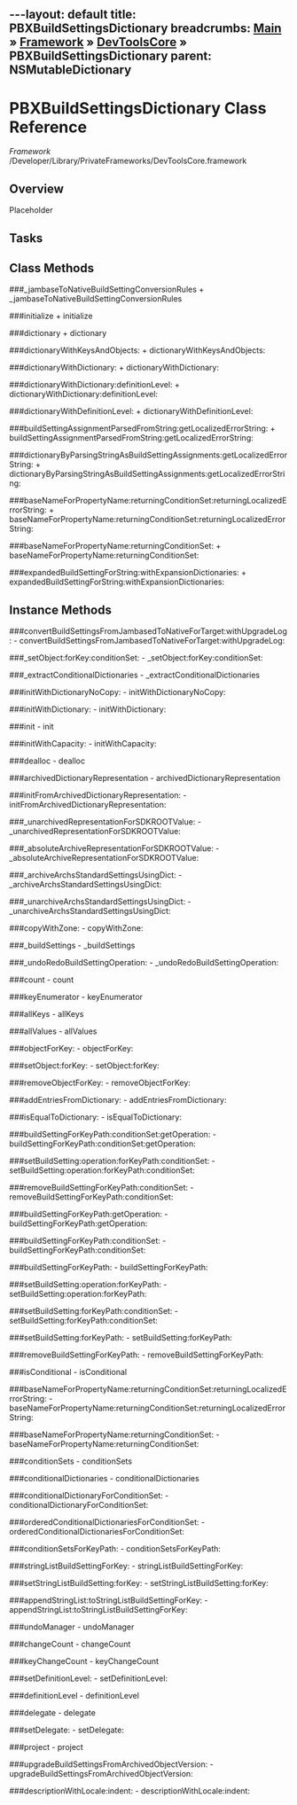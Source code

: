 ---layout: default
title: PBXBuildSettingsDictionary
breadcrumbs: <a href="/index.html">Main</a> &raquo; <a href="/Frameworks.html">Framework</a> &raquo; <a href="/Frameworks/DevToolsCore.html">DevToolsCore</a> &raquo; PBXBuildSettingsDictionary
parent: NSMutableDictionary 
---
# PBXBuildSettingsDictionary Class Reference

*Framework* /Developer/Library/PrivateFrameworks/DevToolsCore.framework

## Overview

Placeholder

## Tasks

## Class Methods

<a name="+_jambaseToNativeBuildSettingConversionRules"></a>
###_jambaseToNativeBuildSettingConversionRules
    + _jambaseToNativeBuildSettingConversionRules

<a name="+initialize"></a>
###initialize
    + initialize

<a name="+dictionary"></a>
###dictionary
    + dictionary

<a name="+dictionaryWithKeysAndObjects:"></a>
###dictionaryWithKeysAndObjects:
    + dictionaryWithKeysAndObjects:

<a name="+dictionaryWithDictionary:"></a>
###dictionaryWithDictionary:
    + dictionaryWithDictionary:

<a name="+dictionaryWithDictionary:definitionLevel:"></a>
###dictionaryWithDictionary:definitionLevel:
    + dictionaryWithDictionary:definitionLevel:

<a name="+dictionaryWithDefinitionLevel:"></a>
###dictionaryWithDefinitionLevel:
    + dictionaryWithDefinitionLevel:

<a name="+buildSettingAssignmentParsedFromString:getLocalizedErrorString:"></a>
###buildSettingAssignmentParsedFromString:getLocalizedErrorString:
    + buildSettingAssignmentParsedFromString:getLocalizedErrorString:

<a name="+dictionaryByParsingStringAsBuildSettingAssignments:getLocalizedErrorString:"></a>
###dictionaryByParsingStringAsBuildSettingAssignments:getLocalizedErrorString:
    + dictionaryByParsingStringAsBuildSettingAssignments:getLocalizedErrorString:

<a name="+baseNameForPropertyName:returningConditionSet:returningLocalizedErrorString:"></a>
###baseNameForPropertyName:returningConditionSet:returningLocalizedErrorString:
    + baseNameForPropertyName:returningConditionSet:returningLocalizedErrorString:

<a name="+baseNameForPropertyName:returningConditionSet:"></a>
###baseNameForPropertyName:returningConditionSet:
    + baseNameForPropertyName:returningConditionSet:

<a name="+expandedBuildSettingForString:withExpansionDictionaries:"></a>
###expandedBuildSettingForString:withExpansionDictionaries:
    + expandedBuildSettingForString:withExpansionDictionaries:

## Instance Methods

<a name="-convertBuildSettingsFromJambasedToNativeForTarget:withUpgradeLog:"></a>
###convertBuildSettingsFromJambasedToNativeForTarget:withUpgradeLog:
    - convertBuildSettingsFromJambasedToNativeForTarget:withUpgradeLog:

<a name="-_setObject:forKey:conditionSet:"></a>
###_setObject:forKey:conditionSet:
    - _setObject:forKey:conditionSet:

<a name="-_extractConditionalDictionaries"></a>
###_extractConditionalDictionaries
    - _extractConditionalDictionaries

<a name="-initWithDictionaryNoCopy:"></a>
###initWithDictionaryNoCopy:
    - initWithDictionaryNoCopy:

<a name="-initWithDictionary:"></a>
###initWithDictionary:
    - initWithDictionary:

<a name="-init"></a>
###init
    - init

<a name="-initWithCapacity:"></a>
###initWithCapacity:
    - initWithCapacity:

<a name="-dealloc"></a>
###dealloc
    - dealloc

<a name="-archivedDictionaryRepresentation"></a>
###archivedDictionaryRepresentation
    - archivedDictionaryRepresentation

<a name="-initFromArchivedDictionaryRepresentation:"></a>
###initFromArchivedDictionaryRepresentation:
    - initFromArchivedDictionaryRepresentation:

<a name="-_unarchivedRepresentationForSDKROOTValue:"></a>
###_unarchivedRepresentationForSDKROOTValue:
    - _unarchivedRepresentationForSDKROOTValue:

<a name="-_absoluteArchiveRepresentationForSDKROOTValue:"></a>
###_absoluteArchiveRepresentationForSDKROOTValue:
    - _absoluteArchiveRepresentationForSDKROOTValue:

<a name="-_archiveArchsStandardSettingsUsingDict:"></a>
###_archiveArchsStandardSettingsUsingDict:
    - _archiveArchsStandardSettingsUsingDict:

<a name="-_unarchiveArchsStandardSettingsUsingDict:"></a>
###_unarchiveArchsStandardSettingsUsingDict:
    - _unarchiveArchsStandardSettingsUsingDict:

<a name="-copyWithZone:"></a>
###copyWithZone:
    - copyWithZone:

<a name="-_buildSettings"></a>
###_buildSettings
    - _buildSettings

<a name="-_undoRedoBuildSettingOperation:"></a>
###_undoRedoBuildSettingOperation:
    - _undoRedoBuildSettingOperation:

<a name="-count"></a>
###count
    - count

<a name="-keyEnumerator"></a>
###keyEnumerator
    - keyEnumerator

<a name="-allKeys"></a>
###allKeys
    - allKeys

<a name="-allValues"></a>
###allValues
    - allValues

<a name="-objectForKey:"></a>
###objectForKey:
    - objectForKey:

<a name="-setObject:forKey:"></a>
###setObject:forKey:
    - setObject:forKey:

<a name="-removeObjectForKey:"></a>
###removeObjectForKey:
    - removeObjectForKey:

<a name="-addEntriesFromDictionary:"></a>
###addEntriesFromDictionary:
    - addEntriesFromDictionary:

<a name="-isEqualToDictionary:"></a>
###isEqualToDictionary:
    - isEqualToDictionary:

<a name="-buildSettingForKeyPath:conditionSet:getOperation:"></a>
###buildSettingForKeyPath:conditionSet:getOperation:
    - buildSettingForKeyPath:conditionSet:getOperation:

<a name="-setBuildSetting:operation:forKeyPath:conditionSet:"></a>
###setBuildSetting:operation:forKeyPath:conditionSet:
    - setBuildSetting:operation:forKeyPath:conditionSet:

<a name="-removeBuildSettingForKeyPath:conditionSet:"></a>
###removeBuildSettingForKeyPath:conditionSet:
    - removeBuildSettingForKeyPath:conditionSet:

<a name="-buildSettingForKeyPath:getOperation:"></a>
###buildSettingForKeyPath:getOperation:
    - buildSettingForKeyPath:getOperation:

<a name="-buildSettingForKeyPath:conditionSet:"></a>
###buildSettingForKeyPath:conditionSet:
    - buildSettingForKeyPath:conditionSet:

<a name="-buildSettingForKeyPath:"></a>
###buildSettingForKeyPath:
    - buildSettingForKeyPath:

<a name="-setBuildSetting:operation:forKeyPath:"></a>
###setBuildSetting:operation:forKeyPath:
    - setBuildSetting:operation:forKeyPath:

<a name="-setBuildSetting:forKeyPath:conditionSet:"></a>
###setBuildSetting:forKeyPath:conditionSet:
    - setBuildSetting:forKeyPath:conditionSet:

<a name="-setBuildSetting:forKeyPath:"></a>
###setBuildSetting:forKeyPath:
    - setBuildSetting:forKeyPath:

<a name="-removeBuildSettingForKeyPath:"></a>
###removeBuildSettingForKeyPath:
    - removeBuildSettingForKeyPath:

<a name="-isConditional"></a>
###isConditional
    - isConditional

<a name="-baseNameForPropertyName:returningConditionSet:returningLocalizedErrorString:"></a>
###baseNameForPropertyName:returningConditionSet:returningLocalizedErrorString:
    - baseNameForPropertyName:returningConditionSet:returningLocalizedErrorString:

<a name="-baseNameForPropertyName:returningConditionSet:"></a>
###baseNameForPropertyName:returningConditionSet:
    - baseNameForPropertyName:returningConditionSet:

<a name="-conditionSets"></a>
###conditionSets
    - conditionSets

<a name="-conditionalDictionaries"></a>
###conditionalDictionaries
    - conditionalDictionaries

<a name="-conditionalDictionaryForConditionSet:"></a>
###conditionalDictionaryForConditionSet:
    - conditionalDictionaryForConditionSet:

<a name="-orderedConditionalDictionariesForConditionSet:"></a>
###orderedConditionalDictionariesForConditionSet:
    - orderedConditionalDictionariesForConditionSet:

<a name="-conditionSetsForKeyPath:"></a>
###conditionSetsForKeyPath:
    - conditionSetsForKeyPath:

<a name="-stringListBuildSettingForKey:"></a>
###stringListBuildSettingForKey:
    - stringListBuildSettingForKey:

<a name="-setStringListBuildSetting:forKey:"></a>
###setStringListBuildSetting:forKey:
    - setStringListBuildSetting:forKey:

<a name="-appendStringList:toStringListBuildSettingForKey:"></a>
###appendStringList:toStringListBuildSettingForKey:
    - appendStringList:toStringListBuildSettingForKey:

<a name="-undoManager"></a>
###undoManager
    - undoManager

<a name="-changeCount"></a>
###changeCount
    - changeCount

<a name="-keyChangeCount"></a>
###keyChangeCount
    - keyChangeCount

<a name="-setDefinitionLevel:"></a>
###setDefinitionLevel:
    - setDefinitionLevel:

<a name="-definitionLevel"></a>
###definitionLevel
    - definitionLevel

<a name="-delegate"></a>
###delegate
    - delegate

<a name="-setDelegate:"></a>
###setDelegate:
    - setDelegate:

<a name="-project"></a>
###project
    - project

<a name="-upgradeBuildSettingsFromArchivedObjectVersion:"></a>
###upgradeBuildSettingsFromArchivedObjectVersion:
    - upgradeBuildSettingsFromArchivedObjectVersion:

<a name="-descriptionWithLocale:indent:"></a>
###descriptionWithLocale:indent:
    - descriptionWithLocale:indent:

